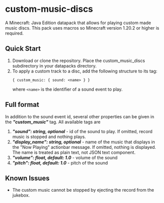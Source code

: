 # custom-music-discs

A Minecraft: Java Edition datapack that allows for playing custom made music discs. This pack uses macros so Minecraft version 1.20.2 or higher is required.

## Quick Start

1. Download or clone the repository. Place the custom_music_discs subdirectory in your datapacks directory.
2. To apply a custom track to a disc, add the following structure to its tag:
	```
	{ custom_music: { sound: <name> } }
	```
	where `<name>` is the identifier of a sound event to play.

## Full format
In addition to the sound event id, several other properties can be given in the ***"custom_music"*** tag. All available tags are
1. ***"sound": string, optional*** - id of the sound to play. If omitted, record music is stopped and nothing plays.
2. ***"display_name": string, optional*** - name of the music that displays in the "Now Playing" actionbar message. If omitted, nothing is displayed. The name is treated as plain text, not JSON text component.
3. ***"volume": float, default: 1.0*** - volume of the sound
4. ***"pitch": float, default: 1.0*** - pitch of the sound

## Known Issues
- The custom music cannot be stopped by ejecting the record from the jukebox.
